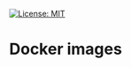 [![License: MIT](https://img.shields.io/badge/License-MIT-brightgreen.svg)](https://github.com/chxzqw/docker/blob/master/LICENSE)

# Docker images
